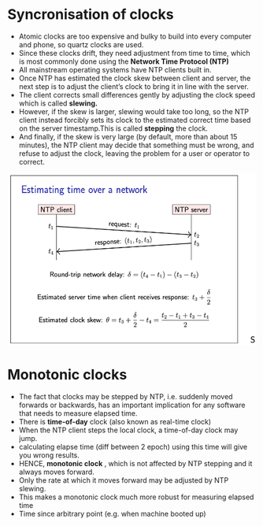 # Syncronisation of clocks

- Atomic clocks are too expensive and bulky to build into every computer and phone, so quartz clocks
are used.
- Since these clocks drift, they need adjustment from time to time, which is most commonly done
using the **Network Time Protocol (NTP)**
- All mainstream operating systems have NTP clients built in.
- Once NTP has estimated the clock skew between client and server, the next step is to adjust the
client’s clock to bring it in line with the server.
- The client corrects small differences gently by adjusting the clock speed which is called **slewing.**
- However, if the skew is larger, slewing would take too long, so the NTP client instead forcibly sets its
clock to the estimated correct time based on the server timestamp.This is called **stepping** the clock.
- And finally, if the skew is very large (by default, more than about 15 minutes), the NTP client may
decide that something must be wrong, and refuse to adjust the clock, leaving the problem for a user
or operator to correct.

![NTP](pics/ntp.png)

# Monotonic clocks

- The fact that clocks may be stepped by NTP, i.e. suddenly moved forwards or backwards, has an
important implication for any software that needs to measure elapsed time.
- There is **time-of-day** clock  (also known as real-time clock) 
- When the NTP client steps the local clock, a time-of-day clock may jump.
- calculating elapse time (diff between 2 epoch) using this time will give you wrong results.
- HENCE, **monotonic clock** , which is not affected by NTP stepping and it always moves forward.
- Only the rate at which it moves forward may be adjusted by NTP slewing.
- This makes a monotonic clock much more robust for measuring elapsed time
- Time since arbitrary point (e.g. when machine booted up)